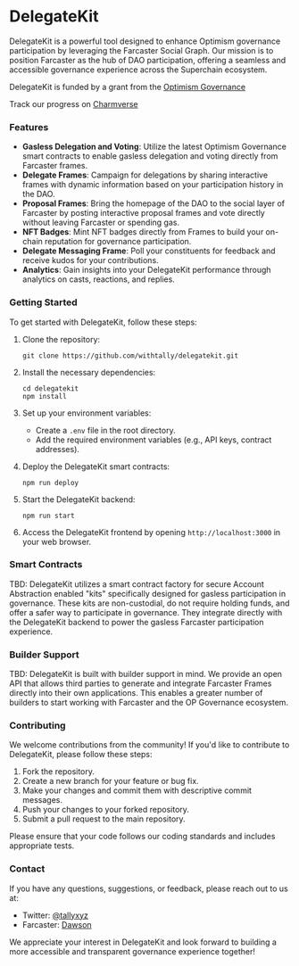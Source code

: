 # DelegateKit

DelegateKit is a powerful tool designed to enhance Optimism governance participation by leveraging the Farcaster Social Graph. Our mission is to position Farcaster as the hub of DAO participation, offering a seamless and accessible governance experience across the Superchain ecosystem.

DelegateKit is funded by a grant from the [Optimism Governance](https://gov.optimism.io/)

Track our progress on [Charmverse](https://app.charmverse.io/op-grants/delegatekit-a-complete-farcaster-dao-toolkit-5127535289761294)

### Features

- **Gasless Delegation and Voting**: Utilize the latest Optimism Governance smart contracts to enable gasless delegation and voting directly from Farcaster frames.
- **Delegate Frames**: Campaign for delegations by sharing interactive frames with dynamic information based on your participation history in the DAO.
- **Proposal Frames**: Bring the homepage of the DAO to the social layer of Farcaster by posting interactive proposal frames and vote directly without leaving Farcaster or spending gas.
- **NFT Badges**: Mint NFT badges directly from Frames to build your on-chain reputation for governance participation.
- **Delegate Messaging Frame**: Poll your constituents for feedback and receive kudos for your contributions.
- **Analytics**: Gain insights into your DelegateKit performance through analytics on casts, reactions, and replies.

### Getting Started

To get started with DelegateKit, follow these steps:

1. Clone the repository:
   ```
   git clone https://github.com/withtally/delegatekit.git
   ```

2. Install the necessary dependencies:
   ```
   cd delegatekit
   npm install
   ```

3. Set up your environment variables:
   - Create a `.env` file in the root directory.
   - Add the required environment variables (e.g., API keys, contract addresses).

4. Deploy the DelegateKit smart contracts:
   ```
   npm run deploy
   ```

5. Start the DelegateKit backend:
   ```
   npm run start
   ```

6. Access the DelegateKit frontend by opening `http://localhost:3000` in your web browser.

### Smart Contracts

TBD: DelegateKit utilizes a smart contract factory for secure Account Abstraction enabled "kits" specifically designed for gasless participation in governance. These kits are non-custodial, do not require holding funds, and offer a safer way to participate in governance. They integrate directly with the DelegateKit backend to power the gasless Farcaster participation experience.

### Builder Support

TBD: DelegateKit is built with builder support in mind. We provide an open API that allows third parties to generate and integrate Farcaster Frames directly into their own applications. This enables a greater number of builders to start working with Farcaster and the OP Governance ecosystem.

### Contributing

We welcome contributions from the community! If you'd like to contribute to DelegateKit, please follow these steps:

1. Fork the repository.
2. Create a new branch for your feature or bug fix.
3. Make your changes and commit them with descriptive commit messages.
4. Push your changes to your forked repository.
5. Submit a pull request to the main repository.

Please ensure that your code follows our coding standards and includes appropriate tests.

### Contact

If you have any questions, suggestions, or feedback, please reach out to us at:

- Twitter: [@tallyxyz](https://twitter.com/tallyxyz)
- Farcaster: [Dawson](https://warpcast.com/daws)


We appreciate your interest in DelegateKit and look forward to building a more accessible and transparent governance experience together!
